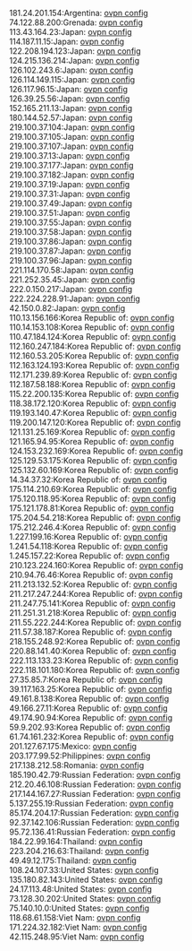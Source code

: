 181.24.201.154:Argentina: [ovpn config](vpn/181_24_201_154.ovpn)  
74.122.88.200:Grenada: [ovpn config](vpn/74_122_88_200.ovpn)  
113.43.164.23:Japan: [ovpn config](vpn/113_43_164_23.ovpn)  
114.187.11.15:Japan: [ovpn config](vpn/114_187_11_15.ovpn)  
122.208.194.123:Japan: [ovpn config](vpn/122_208_194_123.ovpn)  
124.215.136.214:Japan: [ovpn config](vpn/124_215_136_214.ovpn)  
126.102.243.6:Japan: [ovpn config](vpn/126_102_243_6.ovpn)  
126.114.149.115:Japan: [ovpn config](vpn/126_114_149_115.ovpn)  
126.117.96.15:Japan: [ovpn config](vpn/126_117_96_15.ovpn)  
126.39.25.56:Japan: [ovpn config](vpn/126_39_25_56.ovpn)  
152.165.211.13:Japan: [ovpn config](vpn/152_165_211_13.ovpn)  
180.144.52.57:Japan: [ovpn config](vpn/180_144_52_57.ovpn)  
219.100.37.104:Japan: [ovpn config](vpn/219_100_37_104.ovpn)  
219.100.37.105:Japan: [ovpn config](vpn/219_100_37_105.ovpn)  
219.100.37.107:Japan: [ovpn config](vpn/219_100_37_107.ovpn)  
219.100.37.13:Japan: [ovpn config](vpn/219_100_37_13.ovpn)  
219.100.37.177:Japan: [ovpn config](vpn/219_100_37_177.ovpn)  
219.100.37.182:Japan: [ovpn config](vpn/219_100_37_182.ovpn)  
219.100.37.19:Japan: [ovpn config](vpn/219_100_37_19.ovpn)  
219.100.37.31:Japan: [ovpn config](vpn/219_100_37_31.ovpn)  
219.100.37.49:Japan: [ovpn config](vpn/219_100_37_49.ovpn)  
219.100.37.51:Japan: [ovpn config](vpn/219_100_37_51.ovpn)  
219.100.37.55:Japan: [ovpn config](vpn/219_100_37_55.ovpn)  
219.100.37.58:Japan: [ovpn config](vpn/219_100_37_58.ovpn)  
219.100.37.86:Japan: [ovpn config](vpn/219_100_37_86.ovpn)  
219.100.37.87:Japan: [ovpn config](vpn/219_100_37_87.ovpn)  
219.100.37.96:Japan: [ovpn config](vpn/219_100_37_96.ovpn)  
221.114.170.58:Japan: [ovpn config](vpn/221_114_170_58.ovpn)  
221.252.35.45:Japan: [ovpn config](vpn/221_252_35_45.ovpn)  
222.0.150.217:Japan: [ovpn config](vpn/222_0_150_217.ovpn)  
222.224.228.91:Japan: [ovpn config](vpn/222_224_228_91.ovpn)  
42.150.0.82:Japan: [ovpn config](vpn/42_150_0_82.ovpn)  
110.13.156.166:Korea Republic of: [ovpn config](vpn/110_13_156_166.ovpn)  
110.14.153.108:Korea Republic of: [ovpn config](vpn/110_14_153_108.ovpn)  
110.47.184.124:Korea Republic of: [ovpn config](vpn/110_47_184_124.ovpn)  
112.160.247.184:Korea Republic of: [ovpn config](vpn/112_160_247_184.ovpn)  
112.160.53.205:Korea Republic of: [ovpn config](vpn/112_160_53_205.ovpn)  
112.163.124.193:Korea Republic of: [ovpn config](vpn/112_163_124_193.ovpn)  
112.171.239.89:Korea Republic of: [ovpn config](vpn/112_171_239_89.ovpn)  
112.187.58.188:Korea Republic of: [ovpn config](vpn/112_187_58_188.ovpn)  
115.22.200.135:Korea Republic of: [ovpn config](vpn/115_22_200_135.ovpn)  
118.38.172.120:Korea Republic of: [ovpn config](vpn/118_38_172_120.ovpn)  
119.193.140.47:Korea Republic of: [ovpn config](vpn/119_193_140_47.ovpn)  
119.200.147.120:Korea Republic of: [ovpn config](vpn/119_200_147_120.ovpn)  
121.131.25.169:Korea Republic of: [ovpn config](vpn/121_131_25_169.ovpn)  
121.165.94.95:Korea Republic of: [ovpn config](vpn/121_165_94_95.ovpn)  
124.153.232.169:Korea Republic of: [ovpn config](vpn/124_153_232_169.ovpn)  
125.129.53.175:Korea Republic of: [ovpn config](vpn/125_129_53_175.ovpn)  
125.132.60.169:Korea Republic of: [ovpn config](vpn/125_132_60_169.ovpn)  
14.34.37.32:Korea Republic of: [ovpn config](vpn/14_34_37_32.ovpn)  
175.114.210.69:Korea Republic of: [ovpn config](vpn/175_114_210_69.ovpn)  
175.120.118.95:Korea Republic of: [ovpn config](vpn/175_120_118_95.ovpn)  
175.121.178.81:Korea Republic of: [ovpn config](vpn/175_121_178_81.ovpn)  
175.204.54.218:Korea Republic of: [ovpn config](vpn/175_204_54_218.ovpn)  
175.212.246.4:Korea Republic of: [ovpn config](vpn/175_212_246_4.ovpn)  
1.227.199.16:Korea Republic of: [ovpn config](vpn/1_227_199_16.ovpn)  
1.241.54.118:Korea Republic of: [ovpn config](vpn/1_241_54_118.ovpn)  
1.245.157.22:Korea Republic of: [ovpn config](vpn/1_245_157_22.ovpn)  
210.123.224.160:Korea Republic of: [ovpn config](vpn/210_123_224_160.ovpn)  
210.94.76.46:Korea Republic of: [ovpn config](vpn/210_94_76_46.ovpn)  
211.213.132.52:Korea Republic of: [ovpn config](vpn/211_213_132_52.ovpn)  
211.217.247.244:Korea Republic of: [ovpn config](vpn/211_217_247_244.ovpn)  
211.247.75.141:Korea Republic of: [ovpn config](vpn/211_247_75_141.ovpn)  
211.251.31.218:Korea Republic of: [ovpn config](vpn/211_251_31_218.ovpn)  
211.55.222.244:Korea Republic of: [ovpn config](vpn/211_55_222_244.ovpn)  
211.57.38.187:Korea Republic of: [ovpn config](vpn/211_57_38_187.ovpn)  
218.155.248.92:Korea Republic of: [ovpn config](vpn/218_155_248_92.ovpn)  
220.88.141.40:Korea Republic of: [ovpn config](vpn/220_88_141_40.ovpn)  
222.113.133.23:Korea Republic of: [ovpn config](vpn/222_113_133_23.ovpn)  
222.118.101.180:Korea Republic of: [ovpn config](vpn/222_118_101_180.ovpn)  
27.35.85.7:Korea Republic of: [ovpn config](vpn/27_35_85_7.ovpn)  
39.117.163.25:Korea Republic of: [ovpn config](vpn/39_117_163_25.ovpn)  
49.161.8.138:Korea Republic of: [ovpn config](vpn/49_161_8_138.ovpn)  
49.166.27.11:Korea Republic of: [ovpn config](vpn/49_166_27_11.ovpn)  
49.174.90.94:Korea Republic of: [ovpn config](vpn/49_174_90_94.ovpn)  
59.9.202.93:Korea Republic of: [ovpn config](vpn/59_9_202_93.ovpn)  
61.74.161.232:Korea Republic of: [ovpn config](vpn/61_74_161_232.ovpn)  
201.127.67.175:Mexico: [ovpn config](vpn/201_127_67_175.ovpn)  
203.177.99.52:Philippines: [ovpn config](vpn/203_177_99_52.ovpn)  
217.138.212.58:Romania: [ovpn config](vpn/217_138_212_58.ovpn)  
185.190.42.79:Russian Federation: [ovpn config](vpn/185_190_42_79.ovpn)  
212.20.46.108:Russian Federation: [ovpn config](vpn/212_20_46_108.ovpn)  
217.144.167.27:Russian Federation: [ovpn config](vpn/217_144_167_27.ovpn)  
5.137.255.19:Russian Federation: [ovpn config](vpn/5_137_255_19.ovpn)  
85.174.204.17:Russian Federation: [ovpn config](vpn/85_174_204_17.ovpn)  
92.37.142.106:Russian Federation: [ovpn config](vpn/92_37_142_106.ovpn)  
95.72.136.41:Russian Federation: [ovpn config](vpn/95_72_136_41.ovpn)  
184.22.99.164:Thailand: [ovpn config](vpn/184_22_99_164.ovpn)  
223.204.216.63:Thailand: [ovpn config](vpn/223_204_216_63.ovpn)  
49.49.12.175:Thailand: [ovpn config](vpn/49_49_12_175.ovpn)  
108.24.107.33:United States: [ovpn config](vpn/108_24_107_33.ovpn)  
135.180.82.143:United States: [ovpn config](vpn/135_180_82_143.ovpn)  
24.17.113.48:United States: [ovpn config](vpn/24_17_113_48.ovpn)  
73.128.30.202:United States: [ovpn config](vpn/73_128_30_202.ovpn)  
75.140.10.0:United States: [ovpn config](vpn/75_140_10_0.ovpn)  
118.68.61.158:Viet Nam: [ovpn config](vpn/118_68_61_158.ovpn)  
171.224.32.182:Viet Nam: [ovpn config](vpn/171_224_32_182.ovpn)  
42.115.248.95:Viet Nam: [ovpn config](vpn/42_115_248_95.ovpn)  
